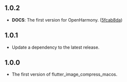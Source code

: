 ## 1.0.2

 - **DOCS**: The first version for OpenHarmony. ([5fcab8da](https://github.com/fluttercandies/flutter_image_compress/commit/5fcab8dac6277b36b7169962474e5af3cf88724b))

## 1.0.1

 - Update a dependency to the latest release.

## 1.0.0

- The first version of flutter_image_compress_macos.
